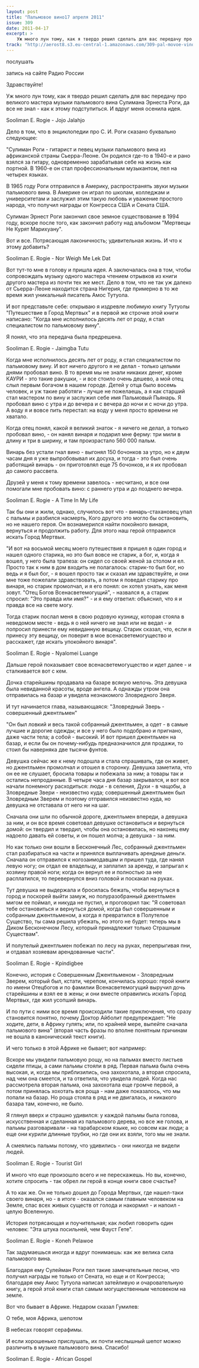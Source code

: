 ```yaml
---
layout: post
title: "Пальмовое вино17 апреля 2011"
issue: 309
date: 2011-04-17
excerpt: >
    Уж много лун тому, как я твердо решил сделать для вас передачу про великого мастера музыки пальмового вина Сулимана Эрнеста Роги, да все не знал - как к этому подступиться. И вдруг меня осенила идея.
track: "http://aerost8.s3.eu-central-1.amazonaws.com/309-pal-movoe-vino.mp3"
---
```


послушать

запись на сайте Радио России

Здравствуйте!

Уж много лун тому, как я твердо решил сделать для вас передачу про великого мастера музыки пальмового вина Сулимана Эрнеста Роги, да все не знал - как к этому подступиться. И вдруг меня осенила идея.

Sooliman E. Rogie - Jojo Jalahjo

Дело в том, что в энциклопедии про С. И. Роги сказано буквально следующее:

"Сулиман Роги - гитарист и певец музыки пальмового вина из африканской страны Сьерра-Леоне. Он родился где-то в 1940-е и рано взялся за гитару, одновременно зарабатывая себе на жизнь как портной. В 1960-е он стал профессиональным музыкантом, пел на четырех языках.

В 1965 году Роги отправился в Америку, распространять звуки музыки пальмового вина. В Америке он играл по школам, колледжам и университетам и заслужил этим такую любовь и уважение простого народа, что получил награды от Конгресса США и Сената США.

Сулиман Эрнест Роги закончил свое земное существование в 1994 году, вскоре после того, как закончил работу над альбомом "Мертвецы Не Курят Марихуану".

Вот и все. Потрясающая лаконичность; удивительная жизнь. И что к этому добавить?

Sooliman E. Rogie - Nor Weigh Me Lek Dat

Вот тут-то мне в голову и пришла идея. А заключалась она в том, чтобы сопровождать музыку одного мастера чтением отрывков из книги другого мастера из почти тех же мест. Дело в том, что не так уж далеко от Сьерра-Леоне находится страна Нигерия, где примерно в то же время жил уникальный писатель Амос Тутуола.

И вот представьте себе: открываю я издревле любимую книгу Тутуолы "Путешествие в Город Мертвых" и в первой же строчке этой книги написано: "Когда мне исполнилось десять лет от роду, я стал специалистом по пальмовому вину".

Я понял, что эта передача была предрешена.

Sooliman E. Rogie - Jaimgba Tutu

Когда мне исполнилось десять лет от роду, я стал специалистом по пальмовому вину. И вот ничего другого я не делал - только целыми днями пробовал вино. В то время мы не знали никаких денег, кроме КАУРИ - это такие ракушки, - и все стоило очень дешево, а мой отец слыл первым богачом в нашем городе. Детей у отца было восемь человек, и уж такие работяги - лучше не пожелаешь, а я как старший стал мастером по вину и заслужил себе имя Пальмовый Пьянарь. Я пробовал вино с утра и до вечера и с вечера до ночи и с ночи до утра. А воду я и вовсе пить перестал: на воду у меня просто времени не хватало.

Когда отец понял, какой я великий знаток - я ничего не делал, а только пробовал вино, - он нанял винаря и подарил мне ферму: три мили в длину и три в ширину, и там произрастало 560 000 пальм.

Винарь без устали гнал вино - выгонял 150 бочонков за утро, но к двум часам дня я уже выпробовывал их досуха, и тогда - это был очень работящий винарь - он приготовлял еще 75 бочонков, и я их пробовал до самого рассвета.

Друзей у меня к тому времени завелось - несчитано, и все они помогали мне пробовать вино: с раннего утра и до позднего вечера.

Sooliman E. Rogie - A Time In My Life

Так бы они и жили, однако, случилось вот что - винарь-стахановец упал с пальмы и разбился насмерть, Кого другого это могло бы остановить, но не нашего героя. Он вознамерился найти покойного винаря, вернуться и продолжить работу. Для этого наш герой отправился искать Город Мертвых.

"И вот на восьмой месяц моего путешествия я пришел в один город и нашел одного старика, но это был вовсе не старик, а бог, и, когда я вошел, у него была трапеза: он сидел со своей женой за столом и ел. Просто так к ним в дом входить не полагалось: старик-то был бог, но ведь и я был бог, - я вошел просто так и сказал им здравствуйте, и они мне тоже пожелали здравствовать, а потом я поведал старику про винаря, но старик промолчал, и я его понял: он хотел узнать, как меня зовут. "Отец Богов Всенасветемогущий", - назвался я, а старик спросил: "Это правда или имя?" - и я ему ответил: объяснил, что я и правда все на свете могу.

Тогда старик послал меня в свою родовую кузницу, которая стояла в неведомом месте - ведь я о ней ничего не знал или не ведал - и попросил принести ему невиданную вещицу. Старик сказал, что, если я принесу эту вещицу, он поверит в мое всенасветемогущество и расскажет, где искать упокойного винаря".

Sooliman E. Rogie - Nyalomei Luange

Дальше герой показывает свое всенасветемогущество и идет далее - и сталкивается вот с кем.

Дочка старейшины продавала на базаре всякую мелочь. Эта девушка была невиданной красоты, вроде ангела. А однажды утром она отправилась на базар и увидела незнакомого Зловредного Зверя.

И тут начинается глава, называющаяся: "Зловредный Зверь - совершенный джентльмен"

"Он был ловкий и весь такой собранный джентльмен, а одет - в самые лучшие и дорогие одежды; и все у него было подобрано и пригнано, даже части тела; а собой - высокий. И вот пришел джентльмен на базар, и если бы он почему-нибудь предназначился для продажи, то стоил бы наверняка две тысячи фунтов.

Девушка сейчас же к нему подошла и стала спрашивать, где он живет, но джентльмен промолчал и отошел в сторонку. Девушка заметила, что он ее не слушает, бросила товары и побежала за ним; а товары так и остались непроданные. В четыре часа дня базар закрывался, и вот все начали понемногу расходиться: люди - в селения, Духи - в чащобы, а Зловредные Звери - неизвестно куда; совершенный джентльмен был Зловредным Зверем и поэтому отправился неизвестно куда, но девушка не отставала от него ни на шаг.

Сначала они шли по обычной дороге, джентльмен впереди, а девушка за ним, и он все время советовал девушке остановиться и вернуться домой: он твердил и твердил, чтобы она остановилась, но наконец ему надоело давать ей советы, и он пошел молча; а девушка - за ним.

Но как только они вошли в Бесконечный Лес, собранный джентльмен стал разбираться на части и принялся выплачивать арендные деньги. Сначала он отправился к ногозаимодавцам и пришел туда, где нанял левую ногу; он отдал ее владельцу, и заплатил за аренду, и запрыгал к хозяину правой ноги; когда он вернул ее и полностью за нее расплатился, то перевернулся вниз головой и поскакал на руках.

Тут девушка не выдержала и бросилась бежать, чтобы вернуться в город и поскорей выйти замуж, но полуразобранный джентльмен мигом ее поймал, и никуда не пустил, и проговорил так: "Я советовал тебе остановиться и вернуться домой, когда был совершенным и собранным джентльменом, а когда я превратился в Полутелое Существо, ты сама решила убежать, но этого не будет: теперь мы в Диком Бесконечном Лесу, который принадлежит только Страшным Существам".

И полутелый джентльмен побежал по лесу на руках, перепрыгивая пни, и отдавал хозяевам арендованные части".

Sooliman E. Rogie - Kpindigbee

Конечно, история с Совершенным Джентльменом - Зловредным Зверем, который был, кстати, черепом, кончилась хорошо: герой книги по имени Отецбогов и по фамилии Всенасветемогущий выручил дочь старейшины и взял ее в жены; и они вместе оправились искать Город Мертвых, где жил усопший винарь.

И по пути с ними все время происходили такие приключения, что сразу становится понятно, почему Доктор Айболит предупреждает: "Не ходите, дети, в Африку гулять; или, по крайней мере, выпейте сначала пальмового вина" (вторая часть фразы по вполне понятным причинам не вошла в канонический текст книги).

И чего только в этой Африке не бывает; вот например:

Вскоре мы увидели пальмовую рощу, но на пальмах вместо листьев сидели птицы, а сами пальмы стояли в ряд. Первая пальма была очень высокая, и, когда мы приблизились, она захохотала, а вторая спросила, над чем она смеется, и та ответила, что увидела людей. Когда нас рассмотрела вторая пальма, она захохотала еще громче первой, а потом принялась хохотать вся роща - нам даже показалось, что мы попали на базар. Но роща стояла в ряд и не двигалась, и никакого базара там, конечно, не было.

Я глянул вверх и страшно удивился: у каждой пальмы была голова, искусственная и сделанная из пальмового дерева, но все же голова, и пальмы разговаривали - на тарабарском языке, но совсем как люди; а еще они курили длинные трубки, но где они их взяли, того мы не знали.

А смеялись пальмы потому, что удивились - они никогда не видели людей.

Sooliman E. Rogie - Tourist Girl

И много что еще произошло всего и не перескажешь. Но вы, конечно, хотите спросить - так обрел ли герой в конце книги свое счастье?

А то как же. Он не только дошел до Города Мертвых, где нашел-таки своего винаря, но - в итоге - оказался самым главным человеком на Земле, спас всех живых существ от голода и накормил - и напоил - целую Вселенную.

История потрясающая и поучительная; как любил говорить один человек: "Эта штука посильней, чем Фауст Гете".

Sooliman E. Rogie - Koneh Pelawoe

Так задумаешься иногда и вдруг понимаешь: как же велика сила пальмового вина.

Благодаря ему Сулейман Роги пел такие замечательные песни, что получил награды не только от Сената, но еще и от Конгресса; благодаря ему Амос Тутуола написал затейливую и очаровательную книгу, а герой этой книги стал самым могущественным человеком на земле.

Вот что бывает в Африке. Недаром сказал Гумилев:

О тебе, моя Африка, шепотом

В небесах говорят серафимы.

И если хорошенько прислушать, их почти неслышный шепот можно различить в музыке пальмового вина. Спасибо!

Sooliman E. Rogie - African Gospel

